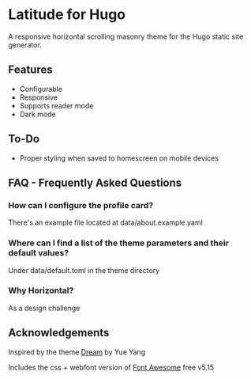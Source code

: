 # Latitude for Hugo
A responsive horizontal scrolling masonry theme for the Hugo static site generator.

## Features
- Configurable
- Responsive 
- Supports reader mode
- Dark mode

## To-Do
- Proper styling when saved to homescreen on mobile devices

## FAQ - Frequently Asked Questions
### How can I configure the profile card?
There's an example file located at data/about.example.yaml
### Where can I find a list of the theme parameters and their default values?
Under data/default.toml in the theme directory
### Why Horizontal?
As a design challenge

## Acknowledgements
Inspired by the theme [Dream](https://github.com/g1eny0ung/hugo-theme-dream) by Yue Yang

Includes the css + webfont version of [Font Awesome](https://fontawesome.com) free v5.15